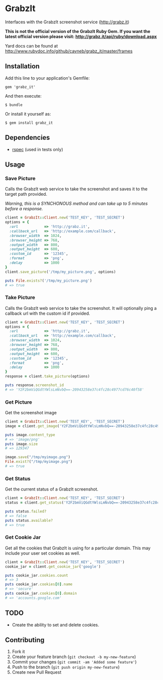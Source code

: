 # GrabzIt

Interfaces with the GrabzIt screenshot service (http://grabz.it)

**This is not the official version of the GrabzIt Ruby Gem. If you want the latest official version please visit: http://grabz.it/api/ruby/download.aspx**

Yard docs can be found at http://www.rubydoc.info/github/cavneb/grabz_it/master/frames

## Installation

Add this line to your application's Gemfile:

    gem 'grabz_it'

And then execute:

    $ bundle

Or install it yourself as:

    $ gem install grabz_it
    
## Dependencies
* [rspec](https://github.com/rspec/rspec) (used in tests only)

## Usage

### Save Picture

Calls the GrabzIt web service to take the screenshot and saves it to the target path provided. 

*Warning, this is a SYNCHONOUS method and can take up to 5 minutes before a response.*

```ruby
client = GrabzIt::Client.new('TEST_KEY', 'TEST_SECRET')
options = {
  :url            => 'http://grabz.it',
  :callback_url   => 'http://example.com/callback',
  :browser_width  => 1024,
  :browser_height => 768,
  :output_width   => 800,
  :output_height  => 600,
  :custom_id      => '12345',
  :format         => 'png',
  :delay          => 1000
}
client.save_picture('/tmp/my_picture.png', options)

puts File.exists?('/tmp/my_picture.png')
# => true
```

### Take Picture

Calls the GrabzIt web service to take the screenshot. It will optionally ping a callback url with the custom id if provided.

```ruby
client = GrabzIt::Client.new('TEST_KEY', 'TEST_SECRET')
options = {
  :url            => 'http://grabz.it',
  :callback_url   => 'http://example.com/callback',
  :browser_width  => 1024,
  :browser_height => 768,
  :output_width   => 800,
  :output_height  => 600,
  :custom_id      => '12345',
  :format         => 'png',
  :delay          => 1000
}
response = client.take_picture(options)

puts response.screenshot_id
# => 'Y2F2bmViQGdtYWlsLmNvbQ==-20943258e37c4fc28c4977cd76c40f58'
```

### Get Picture

Get the screenshot image

```ruby
client = GrabzIt::Client.new('TEST_KEY', 'TEST_SECRET')
image = client.get_image('Y2F2bmViQGdtYWlsLmNvbQ==-20943258e37c4fc28c4977cd76c40f58')

puts image.content_type
# => 'image/png'
puts image.size
# => 129347

image.save("/tmp/myimage.png")
File.exist?("/tmp/myimage.png")
# => true
```

### Get Status

Get the current status of a GrabzIt screenshot.

```ruby
client = GrabzIt::Client.new('TEST_KEY', 'TEST_SECRET')
status = client.get_status('Y2F2bmViQGdtYWlsLmNvbQ==-20943258e37c4fc28c4977cd76c40f58')

puts status.failed?
# => false
puts status.available?
# => true
```

### Get Cookie Jar

Get all the cookies that GrabzIt is using for a particular domain. This may include your user set cookies as well.

```ruby
client = GrabzIt::Client.new('TEST_KEY', 'TEST_SECRET')
cookie_jar = client.get_cookie_jar('google')

puts cookie_jar.cookies.count
# => 3
puts cookie_jar.cookies[0].name
# => 'secure'
puts cookie_jar.cookies[0].domain
# => 'accounts.google.com'
```

## TODO

* Create the ability to set and delete cookies.

## Contributing

1. Fork it
2. Create your feature branch (`git checkout -b my-new-feature`)
3. Commit your changes (`git commit -am 'Added some feature'`)
4. Push to the branch (`git push origin my-new-feature`)
5. Create new Pull Request
